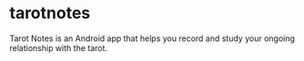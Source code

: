 tarotnotes
==========

Tarot Notes is an Android app that helps you record and study your ongoing relationship with the tarot. 
